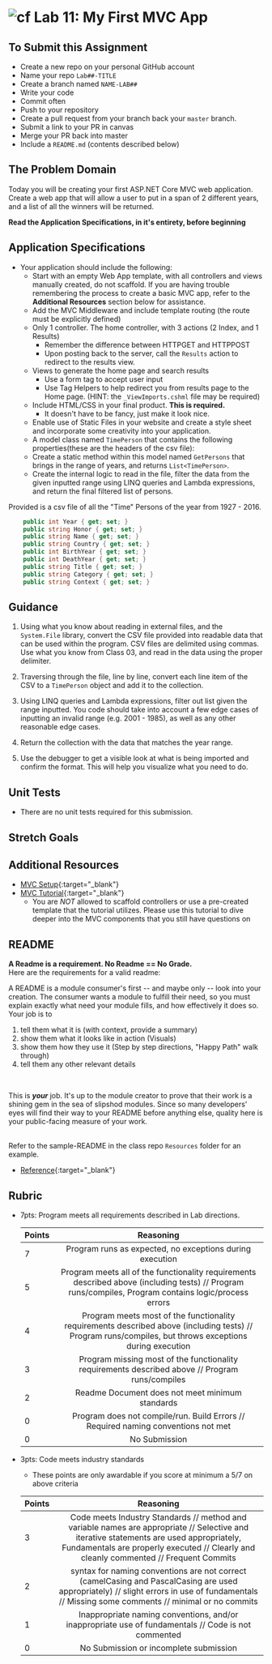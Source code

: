 ![cf](http://i.imgur.com/7v5ASc8.png) Lab 11: My First MVC App
=====================================

## To Submit this Assignment
- Create a new repo on your personal GitHub account
- Name your repo `Lab##-TITLE`
- Create a branch named `NAME-LAB##`
- Write your code
- Commit often
- Push to your repository
- Create a pull request from your branch back your `master` branch.
- Submit a link to your PR in canvas
- Merge your PR back into master
- Include a `README.md` (contents described below)

## The Problem Domain
Today you will be creating your first ASP.NET Core MVC web application.
Create a web app that will allow a user to put in a span of 2 different years, and a list of all the winners will be returned.

**Read the Application Specifications, in it's entirety, before beginning** <br />

## Application Specifications
 - Your application should include the following:
	- Start with an empty Web App template, with all controllers and views manually created, do not scaffold. If you are having trouble remembering the process to create a basic MVC app, refer to the **Additional Resources** section below for assistance.
    - Add the MVC Middleware and include template routing (the route must be explicitly defined)
    - Only 1 controller. The home controller, with 3 actions (2 Index, and 1 Results)
    	- Remember the difference between HTTPGET and HTTPPOST
    	- Upon posting back to the server, call the `Results` action to redirect to the results view. 
    - Views to generate the home page and search results
    	- Use a form tag to accept user input
    	- Use Tag Helpers to help redirect you from results page to the Home page. (HINT: the `_ViewImports.cshml` file may be required)
    - Include HTML/CSS in your final product. **This is required.** 
    	- It doesn't have to be fancy, just make it look nice.
    - Enable use of Static Files in your website and create a style sheet and incorporate some creativity into your application. 
    - A model class named `TimePerson` that contains the following properties(these are the headers of the csv file):
	- Create a static method within this model named `GetPersons` that brings in the range of years, and returns `List<TimePerson>`.  
    - Create the internal logic to read in the file, filter the data from the given inputted range using LINQ queries and Lambda expressions, and return the final filtered list of persons.

 Provided is a csv file of all the "Time" Persons of the year from 1927 - 2016. 
```csharp
	public int Year { get; set; }
	public string Honor { get; set; }
	public string Name { get; set; }
	public string Country { get; set; }
	public int BirthYear { get; set; }
	public int DeathYear { get; set; }
	public string Title { get; set; }
	public string Category { get; set; }
	public string Context { get; set; }
```

## Guidance

1. Using what you know about reading in external files, and the `System.File` library, convert the CSV file provided into readable data that can be used within the program. CSV files are delimited using commas. Use what you know from Class 03, and read in the data using the proper delimiter. 

2. Traversing through the file, line by line, convert each line item of the CSV to a `TimePerson` object and add it to the collection.

3. Using LINQ queries and Lambda expressions, filter out list given the range inputted. You code should take into account a few edge cases of inputting an invalid range (e.g. 2001 - 1985), as well as any other reasonable edge cases. 

4. Return the collection with the data that matches the year range.

5. Use the debugger to get a visible look at what is being imported and confirm the format. This will help you visualize what you need to do. 


## Unit Tests
- There are no unit tests required for this submission.

## Stretch Goals


## Additional Resources

- [MVC Setup](Resources/MVCSetup.md){:target="_blank"}
- [MVC Tutorial](https://docs.microsoft.com/en-us/aspnet/core/tutorials/first-mvc-app/start-mvc?view=aspnetcore-2.1&tabs=aspnetcore2x){:target="_blank"}
	- You are *NOT* allowed to scaffold controllers or use a pre-created template that the tutorial utilizes. Please use this tutorial to dive deeper into the MVC components that you still have questions on


## README
**A Readme is a requirement. No Readme == No Grade.** <br /> 
Here are the requirements for a valid readme: <br />

A README is a module consumer's first -- and maybe only -- look into your creation. The consumer wants a module to fulfill their need, so you must explain exactly what need your module fills, and how effectively it does so.
<br />
Your job is to

1. tell them what it is (with context, provide a summary)
2. show them what it looks like in action (Visuals)
3. show them how they use it (Step by step directions, "Happy Path" walk through)
4. tell them any other relevant details
<br />

This is ***your*** job. It's up to the module creator to prove that their work is a shining gem in the sea of slipshod modules. Since so many developers' eyes will find their way to your README before anything else, quality here is your public-facing measure of your work.

<br /> Refer to the sample-README in the class repo `Resources` folder for an example. 
- [Reference](https://github.com/noffle/art-of-readme){:target="_blank"} 

## Rubric
- 7pts: Program meets all requirements described in Lab directions.

	Points  | Reasoning | 
	 ------------ | :-----------: | 
	7       | Program runs as expected, no exceptions during execution |
	5       | Program meets all of the  functionality requirements described above (including tests) // Program runs/compiles, Program contains logic/process errors|
	4       | Program meets most of the functionality requirements described above (including tests)  // Program runs/compiles, but throws exceptions during execution |
	3       | Program missing most of the functionality requirements described above // Program runs/compiles |
	2       | Readme Document does not meet minimum standards |
	0       | Program does not compile/run. Build Errors // Required naming conventions not met |
	0       | No Submission |

- 3pts: Code meets industry standards
	- These points are only awardable if you score at minimum a 5/7 on above criteria

	Points  | Reasoning | 
	 ------------ | :-----------: | 
	3       | Code meets Industry Standards // method and variable names are appropriate // Selective and iterative statements are used appropriately, Fundamentals are properly executed // Clearly and cleanly commented // Frequent Commits |
	2       | syntax for naming conventions are not correct (camelCasing and PascalCasing are used appropriately) // slight errors in use of fundamentals // Missing some comments // minimal or no commits |
	1       | Inappropriate naming conventions, and/or inappropriate use of fundamentals // Code is not commented  |
	0       | No Submission or incomplete submission |



